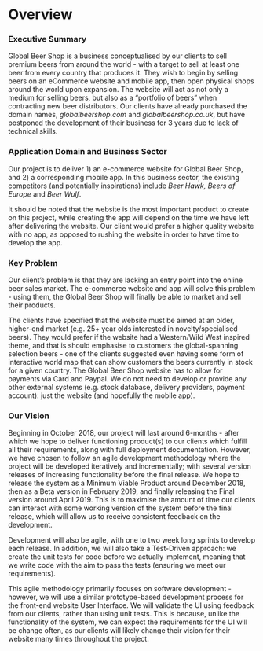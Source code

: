 # Overview

### Executive Summary

Global Beer Shop is a business conceptualised by our clients to sell premium beers from around the world - with a target to sell at least one beer from every country that produces it. They wish to begin by selling beers on an eCommerce website and mobile app, then open physical shops around the world upon expansion. The website will act as not only a medium for selling beers, but also as a “portfolio of beers” when contracting new beer distributors. Our clients have already purchased the domain names, _globalbeershop.com_ and _globalbeershop.co.uk_, but have postponed the development of their business for 3 years due to lack of technical skills. 

### Application Domain and Business Sector
Our project is to deliver 1) an e-commerce website for Global Beer Shop, and 2) a corresponding mobile app. In this business sector, the existing competitors (and potentially inspirations) include _Beer Hawk, Beers of Europe_ and _Beer Wulf_.

It should be noted that the website is the most important product to create on this project, while creating the app will depend on the time we have left after delivering the website. Our client would prefer a higher quality website with no app, as opposed to rushing the website in order to have time to develop the app. 

### Key Problem 
Our client’s problem is that they are lacking an entry point into the online beer sales market. The e-commerce website and app will solve this problem - using them, the Global Beer Shop will finally be able to market and sell their products.

The clients have specified that the website must be aimed at an older, higher-end market (e.g. 25+ year olds interested in novelty/specialised beers). They would prefer if the website had a Western/Wild West inspired theme, and that is should emphasise to customers the global-spanning selection beers - one of the clients suggested even having some form of interactive world map that can show customers the beers currently in stock for a given country. The Global Beer Shop website has to allow for payments via Card and Paypal. We do not need to develop or provide any other external systems (e.g. stock database, delivery providers, payment account): just the website (and hopefully the mobile app).

### Our Vision

Beginning in October 2018, our project will last around 6-months - after which we hope to deliver functioning product(s) to our clients which fulfill all their requirements, along with full deployment documentation. However, we have chosen to follow an agile development methodology where the project will be developed iteratively and incrementally; with several version releases of increasing functionality before the final release. We hope to release the system as a Minimum Viable Product around December 2018, then as a Beta version in February 2019, and finally releasing the Final version around April 2019. This is to maximise the amount of time our clients can interact with some working version of the system before the final release, which will allow us to receive consistent feedback on the development.

Development will also be agile, with one to two week long sprints to develop each release. In addition, we will also take a Test-Driven approach: we create the unit tests for code before we actually implement, meaning that we write code with the aim to pass the tests (ensuring we meet our requirements).

This agile methodology primarily focuses on software development - however, we will use a similar prototype-based development process for the front-end website User Interface. We will validate the UI using feedback from our clients, rather than using unit tests. This is because, unlike the functionality of the system, we can expect the requirements for the UI will be change often, as our clients will likely change their vision for their website many times throughout the project.
